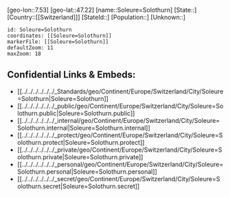 ﻿---
location: [47.22,7.53]
mapzoom: [7,12] 
mapmarker: city 
type: City
tags:
- geo/City


SpocWebEntityId: 34347
isDeleted: false
confidential: public

---
[geo-lon::7.53]
[geo-lat::47.22]
[name::Soleure=Solothurn]
[State::]
[Country::[[Switzerland]]]
[StateId::]
[Population::]
[Unknown::]


```leaflet
id: Soleure=Solothurn
coordinates: [[Soleure=Solothurn]]
markerFile: [[Soleure=Solothurn]]
defaultZoom: 11 
maxZoom: 18
```


## Confidential Links & Embeds: 
- [[../../../../../../_Standards/geo/Continent/Europe/Switzerland/City/Soleure=Solothurn|Soleure=Solothurn]] 
- [[../../../../../../_public/geo/Continent/Europe/Switzerland/City/Soleure=Solothurn.public|Soleure=Solothurn.public]] 
- [[../../../../../../_internal/geo/Continent/Europe/Switzerland/City/Soleure=Solothurn.internal|Soleure=Solothurn.internal]] 
- [[../../../../../../_protect/geo/Continent/Europe/Switzerland/City/Soleure=Solothurn.protect|Soleure=Solothurn.protect]] 
- [[../../../../../../_private/geo/Continent/Europe/Switzerland/City/Soleure=Solothurn.private|Soleure=Solothurn.private]] 
- [[../../../../../../_personal/geo/Continent/Europe/Switzerland/City/Soleure=Solothurn.personal|Soleure=Solothurn.personal]] 
- [[../../../../../../_secret/geo/Continent/Europe/Switzerland/City/Soleure=Solothurn.secret|Soleure=Solothurn.secret]] 
